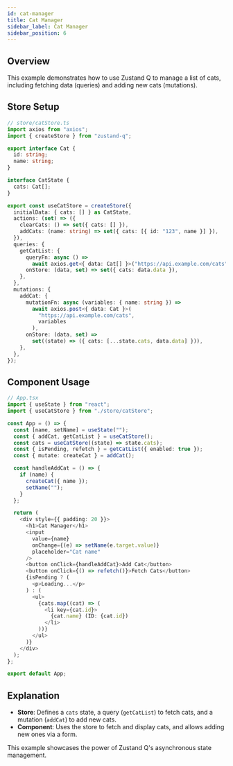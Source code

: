 ```yaml
---
id: cat-manager
title: Cat Manager
sidebar_label: Cat Manager
sidebar_position: 6
---
```


## Overview

This example demonstrates how to use Zustand Q to manage a list of cats, including fetching data (queries) and adding new cats (mutations).

## Store Setup

```typescript
// store/catStore.ts
import axios from "axios";
import { createStore } from "zustand-q";

export interface Cat {
  id: string;
  name: string;
}

interface CatState {
  cats: Cat[];
}

export const useCatStore = createStore({
  initialData: { cats: [] } as CatState,
  actions: (set) => ({
    clearCats: () => set({ cats: [] }),
    addCats: (name: string) => set({ cats: [{ id: "123", name }] }),
  }),
  queries: {
    getCatList: {
      queryFn: async () =>
        await axios.get<{ data: Cat[] }>("https://api.example.com/cats"),
      onStore: (data, set) => set({ cats: data.data }),
    },
  },
  mutations: {
    addCat: {
      mutationFn: async (variables: { name: string }) =>
        await axios.post<{ data: Cat }>(
          "https://api.example.com/cats",
          variables
        ),
      onStore: (data, set) =>
        set((state) => ({ cats: [...state.cats, data.data] })),
    },
  },
});
```

## Component Usage

```typescript
// App.tsx
import { useState } from "react";
import { useCatStore } from "./store/catStore";

const App = () => {
  const [name, setName] = useState("");
  const { addCat, getCatList } = useCatStore();
  const cats = useCatStore((state) => state.cats);
  const { isPending, refetch } = getCatList({ enabled: true });
  const { mutate: createCat } = addCat();

  const handleAddCat = () => {
    if (name) {
      createCat({ name });
      setName("");
    }
  };

  return (
    <div style={{ padding: 20 }}>
      <h1>Cat Manager</h1>
      <input
        value={name}
        onChange={(e) => setName(e.target.value)}
        placeholder="Cat name"
      />
      <button onClick={handleAddCat}>Add Cat</button>
      <button onClick={() => refetch()}>Fetch Cats</button>
      {isPending ? (
        <p>Loading...</p>
      ) : (
        <ul>
          {cats.map((cat) => (
            <li key={cat.id}>
              {cat.name} (ID: {cat.id})
            </li>
          ))}
        </ul>
      )}
    </div>
  );
};

export default App;
```

## Explanation

- **Store**: Defines a `cats` state, a query (`getCatList`) to fetch cats, and a mutation (`addCat`) to add new cats.
- **Component**: Uses the store to fetch and display cats, and allows adding new ones via a form.

This example showcases the power of Zustand Q's asynchronous state management.
